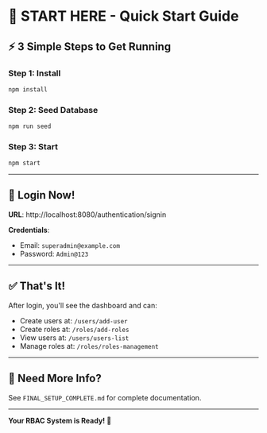 # 🚀 START HERE - Quick Start Guide

## ⚡ 3 Simple Steps to Get Running

### Step 1: Install
```bash
npm install
```

### Step 2: Seed Database
```bash
npm run seed
```

### Step 3: Start
```bash
npm start
```

---

## 🔐 Login Now!

**URL**: http://localhost:8080/authentication/signin

**Credentials**:
- Email: `superadmin@example.com`
- Password: `Admin@123`

---

## ✅ That's It!

After login, you'll see the dashboard and can:
- Create users at: `/users/add-user`
- Create roles at: `/roles/add-roles`
- View users at: `/users/users-list`
- Manage roles at: `/roles/roles-management`

---

## 📖 Need More Info?

See `FINAL_SETUP_COMPLETE.md` for complete documentation.

---

**Your RBAC System is Ready! 🎉**
